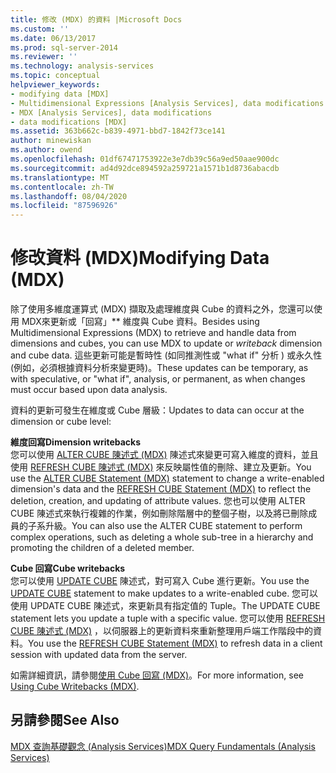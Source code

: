 ```yaml
---
title: 修改 (MDX) 的資料 |Microsoft Docs
ms.custom: ''
ms.date: 06/13/2017
ms.prod: sql-server-2014
ms.reviewer: ''
ms.technology: analysis-services
ms.topic: conceptual
helpviewer_keywords:
- modifying data [MDX]
- Multidimensional Expressions [Analysis Services], data modifications
- MDX [Analysis Services], data modifications
- data modifications [MDX]
ms.assetid: 363b662c-b839-4971-bbd7-1842f73ce141
author: minewiskan
ms.author: owend
ms.openlocfilehash: 01df67471753922e3e7db39c56a9ed50aae900dc
ms.sourcegitcommit: ad4d92dce894592a259721a1571b1d8736abacdb
ms.translationtype: MT
ms.contentlocale: zh-TW
ms.lasthandoff: 08/04/2020
ms.locfileid: "87596926"
---
```

# <a name="modifying-data-mdx"></a><span data-ttu-id="a198d-102">修改資料 (MDX)</span><span class="sxs-lookup"><span data-stu-id="a198d-102">Modifying Data (MDX)</span></span>
  <span data-ttu-id="a198d-103">除了使用多維度運算式 (MDX) 擷取及處理維度與 Cube 的資料之外，您還可以使用 MDX來更新或「回寫」\*\* 維度與 Cube 資料。</span><span class="sxs-lookup"><span data-stu-id="a198d-103">Besides using Multidimensional Expressions (MDX) to retrieve and handle data from dimensions and cubes, you can use MDX to update or *writeback* dimension and cube data.</span></span> <span data-ttu-id="a198d-104">這些更新可能是暫時性 (如同推測性或 "what if" 分析 ) 或永久性 (例如，必須根據資料分析來變更時)。</span><span class="sxs-lookup"><span data-stu-id="a198d-104">These updates can be temporary, as with speculative, or "what if", analysis, or permanent, as when changes must occur based upon data analysis.</span></span>  
  
 <span data-ttu-id="a198d-105">資料的更新可發生在維度或 Cube 層級：</span><span class="sxs-lookup"><span data-stu-id="a198d-105">Updates to data can occur at the dimension or cube level:</span></span>  
  
 <span data-ttu-id="a198d-106">**維度回寫**</span><span class="sxs-lookup"><span data-stu-id="a198d-106">**Dimension writebacks**</span></span>  
 <span data-ttu-id="a198d-107">您可以使用 [ALTER CUBE 陳述式 (MDX)](/sql/mdx/mdx-data-definition-alter-cube) 陳述式來變更可寫入維度的資料，並且使用 [REFRESH CUBE 陳述式 (MDX)](/sql/mdx/mdx-data-definition-refresh-cube) 來反映屬性值的刪除、建立及更新。</span><span class="sxs-lookup"><span data-stu-id="a198d-107">You use the [ALTER CUBE Statement (MDX)](/sql/mdx/mdx-data-definition-alter-cube) statement to change a write-enabled dimension's data and the [REFRESH CUBE Statement (MDX)](/sql/mdx/mdx-data-definition-refresh-cube) to reflect the deletion, creation, and updating of attribute values.</span></span> <span data-ttu-id="a198d-108">您也可以使用 ALTER CUBE 陳述式來執行複雜的作業，例如刪除階層中的整個子樹，以及將已刪除成員的子系升級。</span><span class="sxs-lookup"><span data-stu-id="a198d-108">You can also use the ALTER CUBE statement to perform complex operations, such as deleting a whole sub-tree in a hierarchy and promoting the children of a deleted member.</span></span>  
  
 <span data-ttu-id="a198d-109">**Cube 回寫**</span><span class="sxs-lookup"><span data-stu-id="a198d-109">**Cube writebacks**</span></span>  
 <span data-ttu-id="a198d-110">您可以使用 [UPDATE CUBE](/sql/mdx/mdx-data-manipulation-update-cube) 陳述式，對可寫入 Cube 進行更新。</span><span class="sxs-lookup"><span data-stu-id="a198d-110">You use the [UPDATE CUBE](/sql/mdx/mdx-data-manipulation-update-cube) statement to make updates to a write-enabled cube.</span></span> <span data-ttu-id="a198d-111">您可以使用 UPDATE CUBE 陳述式，來更新具有指定值的 Tuple。</span><span class="sxs-lookup"><span data-stu-id="a198d-111">The UPDATE CUBE statement lets you update a tuple with a specific value.</span></span> <span data-ttu-id="a198d-112">您可以使用 [REFRESH CUBE 陳述式 (MDX)](/sql/mdx/mdx-data-definition-refresh-cube) ，以伺服器上的更新資料來重新整理用戶端工作階段中的資料。</span><span class="sxs-lookup"><span data-stu-id="a198d-112">You use the [REFRESH CUBE Statement (MDX)](/sql/mdx/mdx-data-definition-refresh-cube) to refresh data in a client session with updated data from the server.</span></span>  
  
 <span data-ttu-id="a198d-113">如需詳細資訊，請參閱[使用 Cube 回寫 &#40;MDX&#41;](mdx-data-modification-using-cube-writebacks.md)。</span><span class="sxs-lookup"><span data-stu-id="a198d-113">For more information, see [Using Cube Writebacks &#40;MDX&#41;](mdx-data-modification-using-cube-writebacks.md).</span></span>  
  
## <a name="see-also"></a><span data-ttu-id="a198d-114">另請參閱</span><span class="sxs-lookup"><span data-stu-id="a198d-114">See Also</span></span>  
 [<span data-ttu-id="a198d-115">MDX 查詢基礎觀念 &#40;Analysis Services&#41;</span><span class="sxs-lookup"><span data-stu-id="a198d-115">MDX Query Fundamentals &#40;Analysis Services&#41;</span></span>](mdx-query-fundamentals-analysis-services.md)  
  
  

